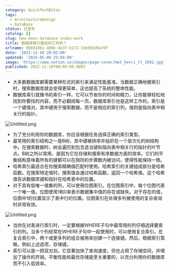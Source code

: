 ```yaml
---
category: QuickTechBites
tags:
  - ArchitectureDesign
  - DataBase
status: 已发布
catalog: []
slug: how-does-database-index-work
title: 数据库索引是如何工作的？
urlname: 068d18b1-489b-4e37-b172-33e892d6a70f
date: '2023-12-10 20:02:00'
updated: '2024-05-08 23:04:00'
image: 'https://www.notion.so/images/page-cover/met_henri_tl_1892.jpg'
published: 2022-12-10T08:00:00.000Z
---
```

- 大多数数据库都需要某种形式的索引来满足性能基准。当数据正确地被索引时，搜索数据库就会变得更简单，这也提高了系统的整体性能。
- 数据库索引就像书的索引一样。它可以节省你的时间和精力，让你能够轻松地找到你要找的内容，而不必翻阅每一页。数据库索引也是这样工作的。索引是一个键值对，其中键用于搜索数据，而不是相应的索引列，值则是指向表中相关行的指针。

![Untitled.png](https://prod-files-secure.s3.us-west-2.amazonaws.com/5d24fe63-e567-4804-86f9-9fdc62e13082/3e87f042-644d-48ab-9a58-227f3d930d71/Untitled.png?X-Amz-Algorithm=AWS4-HMAC-SHA256&X-Amz-Content-Sha256=UNSIGNED-PAYLOAD&X-Amz-Credential=ASIAZI2LB46652OREKCH%2F20250311%2Fus-west-2%2Fs3%2Faws4_request&X-Amz-Date=20250311T213245Z&X-Amz-Expires=3600&X-Amz-Security-Token=IQoJb3JpZ2luX2VjEGUaCXVzLXdlc3QtMiJHMEUCIH8ze6Hi2izD6GQ6%2BndaKVtUbyDJ28ZUSH51s94AiPiQAiEA8mUwt05U40mH9gAsdCWDDTF%2BKf%2FhyUbwRA0uvmR78xoqiAQIrv%2F%2F%2F%2F%2F%2F%2F%2F%2F%2FARAAGgw2Mzc0MjMxODM4MDUiDKbJua2mBBZA0NQiAyrcA1e%2Fyr0VJebRi1%2F9aKZm2o42X%2Bixw453vhIuxsyRS9nFvTfSr%2BPiWRn0%2FRT9q5bpswu3U8w1Jv%2FMHHcwJttAFAj242200FTK%2B0QpYEVt8YWuBxQvEITEqlsyHq4WCJyX%2F91s%2FJHl0EKPhRRVlNypIZqOYhsPAjyBzmNmcAPPG06UD6IRlsIutVf1%2BQFh3XdNCWI1dbe2UxYY94%2FEXDjuSCY%2FViVGvIHz%2FoUk9yZqKi83blhq2ZlgB%2FFrGzp8A8rvNN5rrmksccod5RjQG3SqbguiTZMQX8rETHKoPTCKwZCvyvRO%2BKeScqiF2ksr%2B540Qj04BTF3G9QetRgXBzLaoyy7s5vn6Y6cOFMzRWMKCGgZOs2I3uGR2fVgvd7mlqLql25TnKCs%2B4DUcwwodUYQhbLwPHZ5ISfOJ1l2FeM%2BHKhgVvHInVsK4Jrx6bJlkRfSbkSzB0WiSIwb5atukY3cTIJv59JbgFS2oPGIC7ejY1G75H%2FSNw5NMrbQTTWO1GIRnXtYUgCd5qImOFY8fttnF7DCq%2BDyB4etOb%2BFbvF8z%2Fu9klm6CWjC22ukLp6QWc8I4odmv3cZF45IuSvDtLy9oFaLND6SV7SJRR3HBHTGZPlggOh6aSoG4JJD%2B7bnMLjQwr4GOqUBZuqRpFb3BE9LrSydzef7yPWX2wJ4pqFwJ8v27RuFyHx3lDrt4sxcbdSiME5YWEArVuyCjuNqCATJccTr0ZUqvLgPZJV7zQ%2FC33%2BE9o8reEnEpGn7b24IUd4Qx1ZidQoKsPsNFoD8NeJ3Dmw43L2PXTO1ZMzpyCRjKvurgEPkZ%2BqwPsEhWSQyESWwodDCKuuzVij2z1F5LxYsm7wjRJcCAC0KCJWn&X-Amz-Signature=3324c687578815502a1f529df4323ad68cb920bbbc285aaeba70a1ad21f210e6&X-Amz-SignedHeaders=host&x-id=GetObject)

- 为了充分利用你的数据库，你应该根据任务选择正确的索引类型。
- 最常用的索引结构之一是B树，其中键被排序并组织在一个层次化的树结构中。在搜索数据时，树会遍历到包含适当键和指向表中相关行的指针的叶节点。B树之所以常用，是因为它在存储和搜索有序数据方面的效率。它们的平衡结构意味着所有的键都可以在相同的步骤数内被访问，使得性能保持一致。
- 哈希索引最适合在你搜索精确值匹配时使用。哈希索引的关键组成部分是哈希函数。在搜索特定值时，搜索值会通过哈希函数，返回一个哈希值。这个哈希值告诉数据库键和指针在哈希表中的位置。
- 对于具有低唯一值集的列，可以使用位图索引。在位图索引中，每个位图代表一个唯一值。位图使用1和0来表示数据集中值的存在或缺失。对于存在的值，位图中1的位置显示了表中行的位置。位图索引在处理多列被使用的复杂查询时非常有效。

![Untitled.png](https://prod-files-secure.s3.us-west-2.amazonaws.com/5d24fe63-e567-4804-86f9-9fdc62e13082/25e88b4a-737d-484e-85cc-b7fe2444aa3c/Untitled.png?X-Amz-Algorithm=AWS4-HMAC-SHA256&X-Amz-Content-Sha256=UNSIGNED-PAYLOAD&X-Amz-Credential=ASIAZI2LB46652OREKCH%2F20250311%2Fus-west-2%2Fs3%2Faws4_request&X-Amz-Date=20250311T213245Z&X-Amz-Expires=3600&X-Amz-Security-Token=IQoJb3JpZ2luX2VjEGUaCXVzLXdlc3QtMiJHMEUCIH8ze6Hi2izD6GQ6%2BndaKVtUbyDJ28ZUSH51s94AiPiQAiEA8mUwt05U40mH9gAsdCWDDTF%2BKf%2FhyUbwRA0uvmR78xoqiAQIrv%2F%2F%2F%2F%2F%2F%2F%2F%2F%2FARAAGgw2Mzc0MjMxODM4MDUiDKbJua2mBBZA0NQiAyrcA1e%2Fyr0VJebRi1%2F9aKZm2o42X%2Bixw453vhIuxsyRS9nFvTfSr%2BPiWRn0%2FRT9q5bpswu3U8w1Jv%2FMHHcwJttAFAj242200FTK%2B0QpYEVt8YWuBxQvEITEqlsyHq4WCJyX%2F91s%2FJHl0EKPhRRVlNypIZqOYhsPAjyBzmNmcAPPG06UD6IRlsIutVf1%2BQFh3XdNCWI1dbe2UxYY94%2FEXDjuSCY%2FViVGvIHz%2FoUk9yZqKi83blhq2ZlgB%2FFrGzp8A8rvNN5rrmksccod5RjQG3SqbguiTZMQX8rETHKoPTCKwZCvyvRO%2BKeScqiF2ksr%2B540Qj04BTF3G9QetRgXBzLaoyy7s5vn6Y6cOFMzRWMKCGgZOs2I3uGR2fVgvd7mlqLql25TnKCs%2B4DUcwwodUYQhbLwPHZ5ISfOJ1l2FeM%2BHKhgVvHInVsK4Jrx6bJlkRfSbkSzB0WiSIwb5atukY3cTIJv59JbgFS2oPGIC7ejY1G75H%2FSNw5NMrbQTTWO1GIRnXtYUgCd5qImOFY8fttnF7DCq%2BDyB4etOb%2BFbvF8z%2Fu9klm6CWjC22ukLp6QWc8I4odmv3cZF45IuSvDtLy9oFaLND6SV7SJRR3HBHTGZPlggOh6aSoG4JJD%2B7bnMLjQwr4GOqUBZuqRpFb3BE9LrSydzef7yPWX2wJ4pqFwJ8v27RuFyHx3lDrt4sxcbdSiME5YWEArVuyCjuNqCATJccTr0ZUqvLgPZJV7zQ%2FC33%2BE9o8reEnEpGn7b24IUd4Qx1ZidQoKsPsNFoD8NeJ3Dmw43L2PXTO1ZMzpyCRjKvurgEPkZ%2BqwPsEhWSQyESWwodDCKuuzVij2z1F5LxYsm7wjRJcCAC0KCJWn&X-Amz-Signature=a85a7920d02dee982f212123c273debda4bf2faecd7382c1434ca4d89b8a2aab&X-Amz-SignedHeaders=host&x-id=GetObject)

- 当你在对表进行索引时，一定要根据WHERE子句中最常用的列仔细选择要索引的列。当多个列经常在WHERE子句中一起使用时，可以使用复合索引。在复合索引中，两个或更多列的组合被用来创建一个连接键。然后，根据索引策略，例如上述选项，存储键。
- 索引可以是一把双刃剑。它显著加快了查询速度，但也占用了存储空间，并增加了操作的开销。平衡性能和最优存储是至关重要的，以充分利用你的数据库而不引入低效率。
